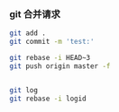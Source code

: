 ### git 合并请求
``` bash
git add .
git commit -m 'test:'

git rebase -i HEAD~3
git push origin master -f


git log
git rebase -i logid
```
